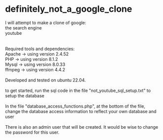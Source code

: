 # definitely_not_a_google_clone
I will attempt to make a clone of google:
<br>
the search engine
<br>
youtube
<br>
<br>
<br>
Required tools and dependencies:
<br>
Apache -> using version 2.4.52
<br>
PHP -> using version 8.1.2
<br>
Mysql -> using version 8.0.33
<br>
ffmpeg -> using version 4.4.2
<br>
<br>
Developed and tested on ubuntu 22.04.
<br>
<br>
to get started, run the sql code in the file "not_youtube_sql_setup.txt" to setup the database
<br>
<br>
In the file "database_access_functions.php", at the bottom of the file, change the database access information to reflect your own database and user
<br>
<br>
There is also an admin user that will be created. It would be wise to change the password for this user.